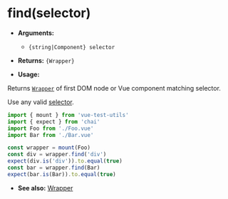 # find(selector)

- **Arguments:**
  - `{string|Component} selector`

- **Returns:** `{Wrapper}`

- **Usage:**

Returns [`Wrapper`](/docs/en/api/wrapper/README.md) of first DOM node or Vue component matching selector. 

Use any valid [selector](/docs/en/api/selectors.md).

```js
import { mount } from 'vue-test-utils'
import { expect } from 'chai'
import Foo from './Foo.vue'
import Bar from './Bar.vue'

const wrapper = mount(Foo)
const div = wrapper.find('div')
expect(div.is('div')).to.equal(true)
const bar = wrapper.find(Bar)
expect(bar.is(Bar)).to.equal(true)
```

- **See also:** [Wrapper](/docs/en/api/wrapper/README.md)